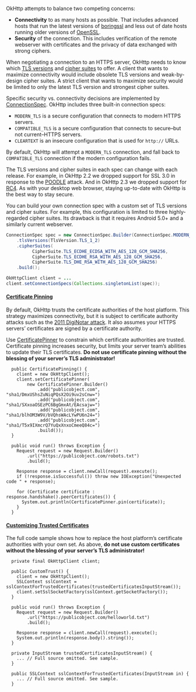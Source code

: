 OkHttp attempts to balance two competing concerns:

 * **Connectivity** to as many hosts as possible. That includes advanced hosts that run the latest versions of [boringssl](https://boringssl.googlesource.com/boringssl/) and less out of date hosts running older versions of [OpenSSL](https://www.openssl.org/).
 * **Security** of the connection. This includes verification of the remote webserver with certificates and the privacy of data exchanged with strong ciphers.

When negotiating a connection to an HTTPS server, OkHttp needs to know which [TLS versions](http://square.github.io/okhttp/javadoc/com/squareup/okhttp/TlsVersion.html) and [cipher suites](http://square.github.io/okhttp/javadoc/com/squareup/okhttp/CipherSuite.html) to offer. A client that wants to maximize connectivity would include obsolete TLS versions and weak-by-design cipher suites. A strict client that wants to maximize security would be limited to only the latest TLS version and strongest cipher suites.

Specific security vs. connectivity decisions are implemented by [ConnectionSpec](http://square.github.io/okhttp/javadoc/com/squareup/okhttp/ConnectionSpec.html). OkHttp includes three built-in connection specs:

 * `MODERN_TLS` is a secure configuration that connects to modern HTTPS servers.
 * `COMPATIBLE_TLS` is a secure configuration that connects to secure–but not current–HTTPS servers.
 * `CLEARTEXT` is an insecure configuration that is used for `http://` URLs.

By default, OkHttp will attempt a `MODERN_TLS` connection, and fall back to `COMPATIBLE_TLS` connection if the modern configuration fails.

The TLS versions and cipher suites in each spec can change with each release. For example, in OkHttp 2.2 we dropped support for SSL 3.0 in response to the [POODLE](http://googleonlinesecurity.blogspot.ca/2014/10/this-poodle-bites-exploiting-ssl-30.html) attack. And in OkHttp 2.3 we dropped support for [RC4](http://en.wikipedia.org/wiki/RC4#Security). As with your desktop web browser, staying up-to-date with OkHttp is the best way to stay secure.

You can build your own connection spec with a custom set of TLS versions and cipher suites. For example, this configuration is limited to three highly-regarded cipher suites. Its drawback is that it requires Android 5.0+ and a similarly current webserver.

```java
ConnectionSpec spec = new ConnectionSpec.Builder(ConnectionSpec.MODERN_TLS)  
    .tlsVersions(TlsVersion.TLS_1_2)
    .cipherSuites(
          CipherSuite.TLS_ECDHE_ECDSA_WITH_AES_128_GCM_SHA256,
          CipherSuite.TLS_ECDHE_RSA_WITH_AES_128_GCM_SHA256,
          CipherSuite.TLS_DHE_RSA_WITH_AES_128_GCM_SHA256)
    .build();

OkHttpClient client = ...
client.setConnectionSpecs(Collections.singletonList(spec));
```

#### [Certificate Pinning](https://github.com/square/okhttp/blob/master/samples/guide/src/main/java/com/squareup/okhttp/recipes/CertificatePinning.java)

By default, OkHttp trusts the certificate authorities of the host platform. This strategy maximizes connectivity, but it is subject to certificate authority attacks such as the [2011 DigiNotar attack](http://www.computerworld.com/article/2510951/cybercrime-hacking/hackers-spied-on-300-000-iranians-using-fake-google-certificate.html). It also assumes your HTTPS servers’ certificates are signed by a certificate authority.

Use [CertificatePinner](http://square.github.io/okhttp/javadoc/com/squareup/okhttp/CertificatePinner.html) to constrain which certificate authorities are trusted. Certificate pinning increases security, but limits your server team’s abilities to update their TLS certificates. **Do not use certificate pinning without the blessing of your server’s TLS administrator!**

```
  public CertificatePinning() {
    client = new OkHttpClient();
    client.setCertificatePinner(
        new CertificatePinner.Builder()
            .add("publicobject.com", "sha1/DmxUShsZuNiqPQsX2Oi9uv2sCnw=")
            .add("publicobject.com", "sha1/SXxoaOSEzPC6BgGmxAt/EAcsajw=")
            .add("publicobject.com", "sha1/blhOM3W9V/bVQhsWAcLYwPU6n24=")
            .add("publicobject.com", "sha1/T5x9IXmcrQ7YuQxXnxoCmeeQ84c=")
            .build());
  }

  public void run() throws Exception {
    Request request = new Request.Builder()
        .url("https://publicobject.com/robots.txt")
        .build();

    Response response = client.newCall(request).execute();
    if (!response.isSuccessful()) throw new IOException("Unexpected code " + response);

    for (Certificate certificate : response.handshake().peerCertificates()) {
      System.out.println(CertificatePinner.pin(certificate));
    }
  }
```

#### [Customizing Trusted Certificates](https://github.com/square/okhttp/blob/master/samples/guide/src/main/java/com/squareup/okhttp/recipes/CustomTrust.java)

The full code sample shows how to replace the host platform’s certificate authorities with your own set. As above, **do not use custom certificates without the blessing of your server’s TLS administrator!**

```
  private final OkHttpClient client;

  public CustomTrust() {
    client = new OkHttpClient();
    SSLContext sslContext = sslContextForTrustedCertificates(trustedCertificatesInputStream());
    client.setSslSocketFactory(sslContext.getSocketFactory());
  }

  public void run() throws Exception {
    Request request = new Request.Builder()
        .url("https://publicobject.com/helloworld.txt")
        .build();

    Response response = client.newCall(request).execute();
    System.out.println(response.body().string());
  }

  private InputStream trustedCertificatesInputStream() {
    ... // Full source omitted. See sample.
  }

  public SSLContext sslContextForTrustedCertificates(InputStream in) {
    ... // Full source omitted. See sample.
  }
```